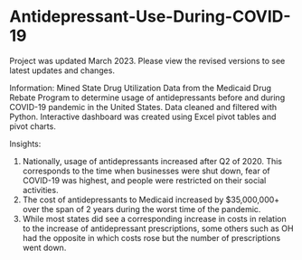# Antidepressant-Use-During-COVID-19

Project was updated March 2023. Please view the revised versions to see latest updates and changes.

Information:
Mined State Drug Utilization Data from the Medicaid Drug Rebate Program to determine usage of antidepressants before and during COVID-19 pandemic in the United States.
Data cleaned and filtered with Python.
Interactive dashboard was created using Excel pivot tables and pivot charts.

Insights:
1. Nationally, usage of antidepressants increased after Q2 of 2020. This corresponds to the time when businesses were shut down, fear of COVID-19 was highest, and people were restricted on their social activities.
2. The cost of antidepressants to Medicaid increased by $35,000,000+ over the span of 2 years during the worst time of the pandemic.
3. While most states did see a corresponding increase in costs in relation to the increase of antidepressant prescriptions, some others such as OH had the opposite in which costs rose but the number of prescriptions went down.

